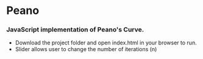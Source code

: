 # Peano
### JavaScript implementation of Peano's Curve.

* Download the project folder and open index.html in your browser to run.
* Slider allows user to change the number of iterations (n)